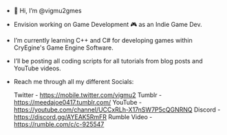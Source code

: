 - 👋 Hi, I’m @vigmu2gmes
- Envision working on Game Development 🎮 as an Indie Game Dev.
- I’m currently learning C++ and C# for developing games within CryEgine's Game Engine Software.
- I’ll be posting all coding scripts for all tutorials from blog posts and YouTube videos.
- Reach me through all my different Socials:
    
    Twitter - https://mobile.twitter.com/vigmu2
    Tumblr - https://meedajoe0417.tumblr.com/
    YouTube - https://youtube.com/channel/UCCxRLh-X17nSW7P5cQGNRNQ
    Discord - https://discord.gg/AYEAK5RmFR
    Rumble Video - https://rumble.com/c/c-925547
    

<!---
vigmu2gmes/vigmu2gmes is a ✨ special ✨ repository because its `README.md` (this file) appears on your GitHub profile.
You can click the Preview link to take a look at your changes.
--->

